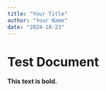 ```yaml
---
title: "Your Title"
author: "Your Name"
date: "2024-10-23"
---
```


# Test Document

**This text is bold.**
